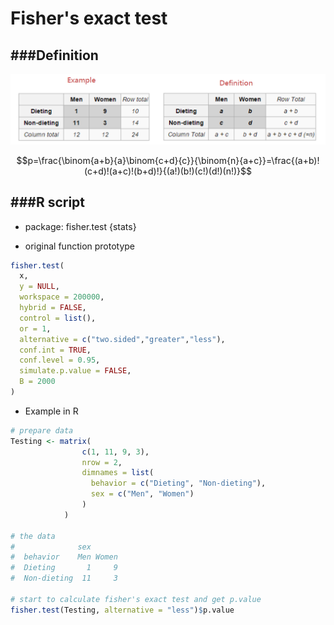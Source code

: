 # Fisher's exact test

<script type="text/javascript" src="../js/general.js"></script>

###Definition
---

![](../images/Fisher-s_exact_test.png)

$$p=\frac{\binom{a+b}{a}\binom{c+d}{c}}{\binom{n}{a+c}}=\frac{(a+b)!(c+d)!(a+c)!(b+d)!}{(a!)(b!)(c!)(d!)(n!)}$$ 

###R script
---

* package: fisher.test {stats}

* original function prototype

```R
fisher.test(
  x, 
  y = NULL, 
  workspace = 200000, 
  hybrid = FALSE, 
  control = list(), 
  or = 1, 
  alternative = c("two.sided","greater","less"), 
  conf.int = TRUE, 
  conf.level = 0.95, 
  simulate.p.value = FALSE, 
  B = 2000
)
```

* Example in R

```R
# prepare data
Testing <- matrix(
                c(1, 11, 9, 3), 
                nrow = 2, 
                dimnames = list(
                  behavior = c("Dieting", "Non-dieting"), 
                  sex = c("Men", "Women")
                )
            )
		       
# the data
#              sex
#  behavior    Men Women
#  Dieting       1     9
#  Non-dieting  11     3
		       
# start to calculate fisher's exact test and get p.value
fisher.test(Testing, alternative = "less")$p.value
```
